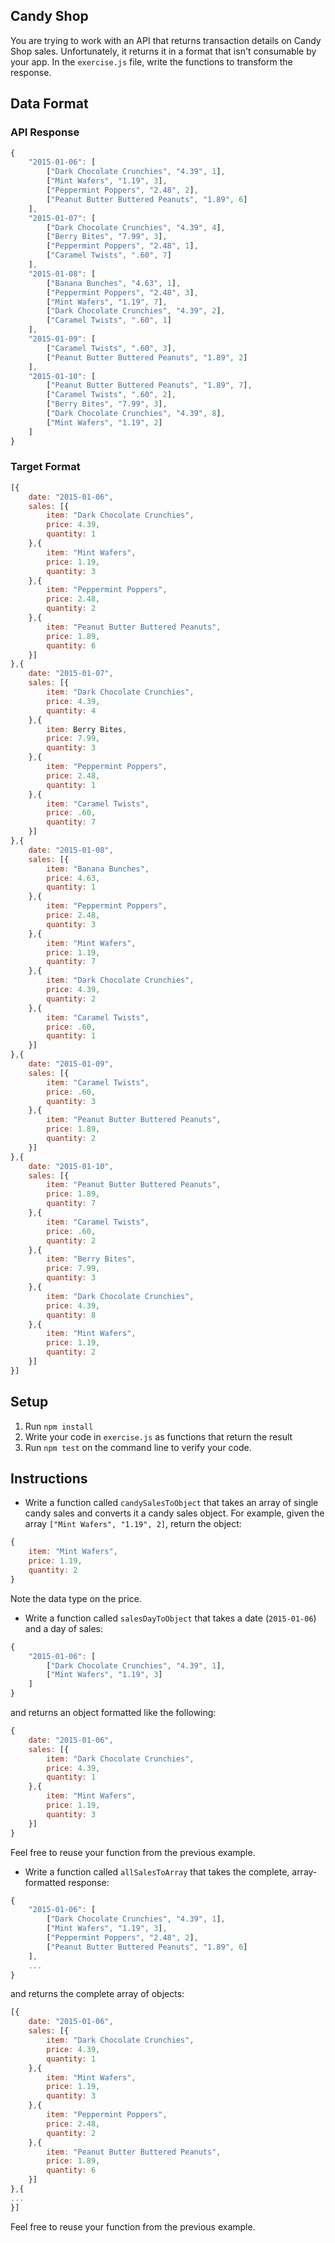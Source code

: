 ## Candy Shop

You are trying to work with an API that returns transaction details on Candy Shop sales. Unfortunately, it returns it in a format that isn't consumable by your app. In the `exercise.js` file, write the functions to transform the response.

## Data Format

### API Response

```js
{
    "2015-01-06": [
        ["Dark Chocolate Crunchies", "4.39", 1],
        ["Mint Wafers", "1.19", 3],
        ["Peppermint Poppers", "2.48", 2],
        ["Peanut Butter Buttered Peanuts", "1.89", 6]
    ],
    "2015-01-07": [
        ["Dark Chocolate Crunchies", "4.39", 4],
        ["Berry Bites", "7.99", 3],
        ["Peppermint Poppers", "2.48", 1],
        ["Caramel Twists", ".60", 7]
    ],
    "2015-01-08": [
        ["Banana Bunches", "4.63", 1],
        ["Peppermint Poppers", "2.48", 3],
        ["Mint Wafers", "1.19", 7],
        ["Dark Chocolate Crunchies", "4.39", 2],
        ["Caramel Twists", ".60", 1]
    ],
    "2015-01-09": [
        ["Caramel Twists", ".60", 3],
        ["Peanut Butter Buttered Peanuts", "1.89", 2]
    ],
    "2015-01-10": [
        ["Peanut Butter Buttered Peanuts", "1.89", 7],
        ["Caramel Twists", ".60", 2],
        ["Berry Bites", "7.99", 3],
        ["Dark Chocolate Crunchies", "4.39", 8],
        ["Mint Wafers", "1.19", 2]
    ]
}
```

### Target Format

```js
[{
    date: "2015-01-06",
    sales: [{
        item: "Dark Chocolate Crunchies",
        price: 4.39,
        quantity: 1
    },{
        item: "Mint Wafers",
        price: 1.19,
        quantity: 3
    },{
        item: "Peppermint Poppers",
        price: 2.48,
        quantity: 2
    },{
        item: "Peanut Butter Buttered Peanuts",
        price: 1.89,
        quantity: 6
    }]
},{
    date: "2015-01-07",
    sales: [{
        item: "Dark Chocolate Crunchies",
        price: 4.39,
        quantity: 4
    },{
        item: Berry Bites,
        price: 7.99,
        quantity: 3
    },{
        item: "Peppermint Poppers",
        price: 2.48,
        quantity: 1
    },{
        item: "Caramel Twists",
        price: .60,
        quantity: 7
    }]
},{
    date: "2015-01-08",
    sales: [{
        item: "Banana Bunches",
        price: 4.63,
        quantity: 1
    },{
        item: "Peppermint Poppers",
        price: 2.48,
        quantity: 3
    },{
        item: "Mint Wafers",
        price: 1.19,
        quantity: 7
    },{
        item: "Dark Chocolate Crunchies",
        price: 4.39,
        quantity: 2
    },{
        item: "Caramel Twists",
        price: .60,
        quantity: 1
    }]
},{
    date: "2015-01-09",
    sales: [{
        item: "Caramel Twists",
        price: .60,
        quantity: 3
    },{
        item: "Peanut Butter Buttered Peanuts",
        price: 1.89,
        quantity: 2
    }]
},{
    date: "2015-01-10",
    sales: [{
        item: "Peanut Butter Buttered Peanuts",
        price: 1.89,
        quantity: 7
    },{
        item: "Caramel Twists",
        price: .60,
        quantity: 2
    },{
        item: "Berry Bites",
        price: 7.99,
        quantity: 3
    },{
        item: "Dark Chocolate Crunchies",
        price: 4.39,
        quantity: 8
    },{
        item: "Mint Wafers",
        price: 1.19,
        quantity: 2
    }]
}]
```

## Setup

1. Run `npm install`
1. Write your code in `exercise.js` as functions that return the result
1. Run `npm test` on the command line to verify your code.

## Instructions

* Write a function called `candySalesToObject` that takes an array of single candy sales and converts it a candy sales object. For example, given the array `["Mint Wafers", "1.19", 2]`, return the object:

```js
{
    item: "Mint Wafers",
    price: 1.19,
    quantity: 2
}
```

Note the data type on the price.

* Write a function called `salesDayToObject` that takes a date (`2015-01-06`) and a day of sales:

```js
{
    "2015-01-06": [
        ["Dark Chocolate Crunchies", "4.39", 1],
        ["Mint Wafers", "1.19", 3]
    ]
}
```

and returns an object formatted like the following:

```js
{
    date: "2015-01-06",
    sales: [{
        item: "Dark Chocolate Crunchies",
        price: 4.39,
        quantity: 1
    },{
        item: "Mint Wafers",
        price: 1.19,
        quantity: 3
    }]
}
```

Feel free to reuse your function from the previous example.

* Write a function called `allSalesToArray` that takes the complete, array-formatted response:

```js
{
    "2015-01-06": [
        ["Dark Chocolate Crunchies", "4.39", 1],
        ["Mint Wafers", "1.19", 3],
        ["Peppermint Poppers", "2.48", 2],
        ["Peanut Butter Buttered Peanuts", "1.89", 6]
    ],
    ...
}
```

and returns the complete array of objects:

```js
[{
    date: "2015-01-06",
    sales: [{
        item: "Dark Chocolate Crunchies",
        price: 4.39,
        quantity: 1
    },{
        item: "Mint Wafers",
        price: 1.19,
        quantity: 3
    },{
        item: "Peppermint Poppers",
        price: 2.48,
        quantity: 2
    },{
        item: "Peanut Butter Buttered Peanuts",
        price: 1.89,
        quantity: 6
    }]
},{
...
}]
```

Feel free to reuse your function from the previous example.
